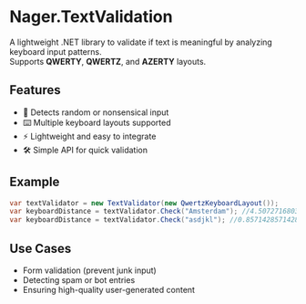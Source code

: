 # Nager.TextValidation

A lightweight .NET library to validate if text is meaningful by analyzing keyboard input patterns.  
Supports **QWERTY**, **QWERTZ**, and **AZERTY** layouts.

## Features
- 🔎 Detects random or nonsensical input  
- ⌨️ Multiple keyboard layouts supported  
- ⚡ Lightweight and easy to integrate  
- 🛠️ Simple API for quick validation  

## Example
```csharp
var textValidator = new TextValidator(new QwertzKeyboardLayout());
var keyboardDistance = textValidator.Check("Amsterdam"); //4.5072716803479853
var keyboardDistance = textValidator.Check("asdjkl"); //0.8571428571428571
````

## Use Cases

* Form validation (prevent junk input)
* Detecting spam or bot entries
* Ensuring high-quality user-generated content
